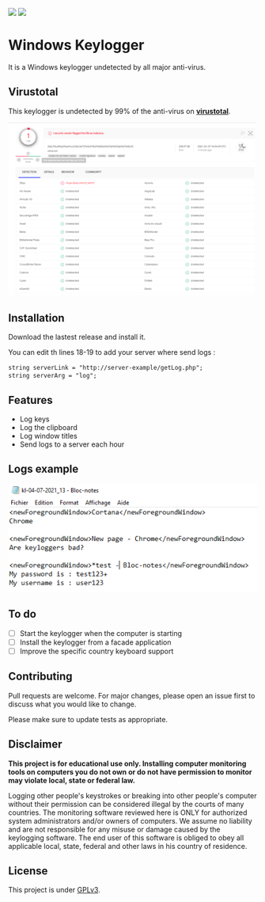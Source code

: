 ![](https://img.shields.io/codefactor/grade/github/Darkempire78/Windows-Keylogger?style=for-the-badge) 
![](https://img.shields.io/github/repo-size/Darkempire78/Windows-Keylogger?style=for-the-badge) 

# Windows Keylogger
It is a Windows keylogger undetected by all major anti-virus.

## Virustotal

This keylogger is undetected by 99% of the anti-virus on [**virustotal**](https://www.virustotal.com/gui/).

<img src="Capture1.PNG" width="500"/>

## Installation

Download the lastest release and install it.

You can edit th lines 18-19 to add your server where send logs :
```Csharp
string serverLink = "http://server-example/getLog.php";
string serverArg = "log";
```

## Features

* Log keys
* Log the clipboard
* Log window titles
* Send logs to a server each hour

## Logs example

![](Capture2.PNG)

## To do

- [ ] Start the keylogger when the computer is starting
- [ ] Install the keylogger from a facade application
- [ ] Improve the specific country keyboard support

## Contributing

Pull requests are welcome. For major changes, please open an issue first to discuss what you would like to change.

Please make sure to update tests as appropriate.

## Disclaimer

**This project is for educational use only. Installing computer monitoring tools on computers you do not own or do not have permission to monitor may violate local, state or federal law.**

Logging other people's keystrokes or breaking into other people's computer without their permission can be considered illegal by the courts of many countries. The monitoring software reviewed here is ONLY for authorized system administrators and/or owners of computers. We assume no liability and are not responsible for any misuse or damage caused by the keylogging software. The end user of this software is obliged to obey all applicable local, state, federal and other laws in his country of residence.

## License

This project is under [GPLv3](https://github.com/Darkempire78/Raid-Protect-Discord-Bot/blob/master/LICENSE).
